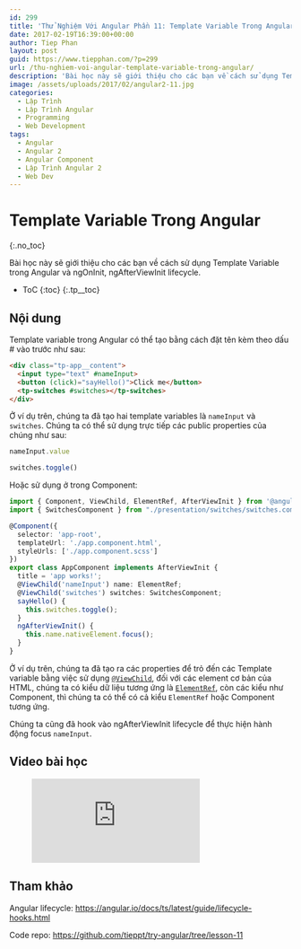```yaml
---
id: 299
title: 'Thử Nghiệm Với Angular Phần 11: Template Variable Trong Angular'
date: 2017-02-19T16:39:00+00:00
author: Tiep Phan
layout: post
guid: https://www.tiepphan.com/?p=299
url: /thu-nghiem-voi-angular-template-variable-trong-angular/
description: 'Bài học này sẽ giới thiệu cho các bạn về cách sử dụng Template Variable trong Angular và ngOnInit, ngAfterViewInit lifecycle.'
image: /assets/uploads/2017/02/angular2-11.jpg
categories:
  - Lập Trình
  - Lập Trình Angular
  - Programming
  - Web Development
tags:
  - Angular
  - Angular 2
  - Angular Component
  - Lập Trình Angular 2
  - Web Dev
---
```

# Template Variable Trong Angular
{:.no_toc}

Bài học này sẽ giới thiệu cho các bạn về cách sử dụng Template Variable trong Angular và ngOnInit, ngAfterViewInit lifecycle.

* ToC
{:toc}
{:.tp__toc}

## Nội dung

Template variable trong Angular có thể tạo bằng cách đặt tên kèm theo dấu # vào trước như sau:

```html
<div class="tp-app__content">
  <input type="text" #nameInput>
  <button (click)="sayHello()">Click me</button>
  <tp-switches #switches></tp-switches>
</div>
```

Ở ví dụ trên, chúng ta đã tạo hai template variables là `nameInput` và `switches`. Chúng ta có thể sử dụng trực tiếp các public properties của chúng như sau:

```ts
nameInput.value

switches.toggle()
```

Hoặc sử dụng ở trong Component:

```ts
import { Component, ViewChild, ElementRef, AfterViewInit } from '@angular/core';
import { SwitchesComponent } from "./presentation/switches/switches.component";

@Component({
  selector: 'app-root',
  templateUrl: './app.component.html',
  styleUrls: ['./app.component.scss']
})
export class AppComponent implements AfterViewInit {
  title = 'app works!';
  @ViewChild('nameInput') name: ElementRef;
  @ViewChild('switches') switches: SwitchesComponent;
  sayHello() {
    this.switches.toggle();
  }
  ngAfterViewInit() {
    this.name.nativeElement.focus();
  }
}
```

Ở ví dụ trên, chúng ta đã tạo ra các properties để trỏ đến các Template variable bằng việc sử dụng <a href="https://angular.io/docs/ts/latest/api/core/index/ViewChild-decorator.html" target="_blank" rel="noopener noreferrer">`@ViewChild`</a>, đối với các element cơ bản của HTML, chúng ta có kiểu dữ liệu tương ứng là <a href="https://angular.io/docs/ts/latest/api/core/index/ElementRef-class.html" target="_blank" rel="noopener noreferrer">`ElementRef`</a>, còn các kiểu như Component, thì chúng ta có thể có cả kiểu `ElementRef` hoặc Component tương ứng.

Chúng ta cũng đã hook vào ngAfterViewInit lifecycle để thực hiện hành động focus `nameInput`.

## Video bài học
  
<figure class="video_container">
  <iframe src="https://www.youtube.com/embed/SchaoGakNEg" frameborder="0" allowfullscreen="true"> </iframe>
</figure>

## Tham khảo

Angular lifecycle: <a href="https://angular.io/docs/ts/latest/guide/lifecycle-hooks.html" target="_blank" rel="noopener noreferrer">https://angular.io/docs/ts/latest/guide/lifecycle-hooks.html</a>

Code repo: <a href="https://github.com/tieppt/try-angular/tree/lesson-11" target="_blank" rel="noopener noreferrer">https://github.com/tieppt/try-angular/tree/lesson-11</a>